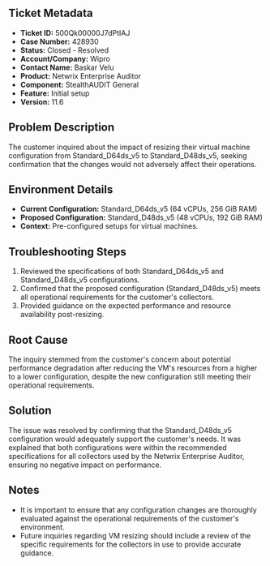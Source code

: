 ## Ticket Metadata
- **Ticket ID:** 500Qk00000J7dPtIAJ
- **Case Number:** 428930
- **Status:** Closed - Resolved
- **Account/Company:** Wipro
- **Contact Name:** Baskar Velu
- **Product:** Netwrix Enterprise Auditor
- **Component:** StealthAUDIT General
- **Feature:** Initial setup
- **Version:** 11.6

## Problem Description
The customer inquired about the impact of resizing their virtual machine configuration from Standard_D64ds_v5 to Standard_D48ds_v5, seeking confirmation that the changes would not adversely affect their operations.

## Environment Details
- **Current Configuration:** Standard_D64ds_v5 (64 vCPUs, 256 GiB RAM)
- **Proposed Configuration:** Standard_D48ds_v5 (48 vCPUs, 192 GiB RAM)
- **Context:** Pre-configured setups for virtual machines.

## Troubleshooting Steps
1. Reviewed the specifications of both Standard_D64ds_v5 and Standard_D48ds_v5 configurations.
2. Confirmed that the proposed configuration (Standard_D48ds_v5) meets all operational requirements for the customer's collectors.
3. Provided guidance on the expected performance and resource availability post-resizing.

## Root Cause
The inquiry stemmed from the customer's concern about potential performance degradation after reducing the VM's resources from a higher to a lower configuration, despite the new configuration still meeting their operational requirements.

## Solution
The issue was resolved by confirming that the Standard_D48ds_v5 configuration would adequately support the customer's needs. It was explained that both configurations were within the recommended specifications for all collectors used by the Netwrix Enterprise Auditor, ensuring no negative impact on performance.

## Notes
- It is important to ensure that any configuration changes are thoroughly evaluated against the operational requirements of the customer's environment.
- Future inquiries regarding VM resizing should include a review of the specific requirements for the collectors in use to provide accurate guidance.